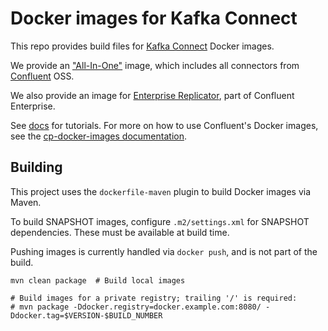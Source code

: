 # Docker images for Kafka Connect

This repo provides build files for [Kafka Connect](https://www.confluent.io/product/connectors/) Docker images.

We provide an ["All-In-One"](https://hub.docker.com/r/confluentinc/cp-kafka-connect/) image, which includes all connectors from [Confluent](https://www.confluent.io) OSS.

We also provide an image for [Enterprise Replicator](https://hub.docker.com/r/confluentinc/cp-enterprise-replicator/), part of Confluent Enterprise.

See [docs](docs/) for tutorials. For more on how to use Confluent's Docker images, see the [cp-docker-images documentation](http://docs.confluent.io/current/cp-docker-images/docs/index.html).

## Building

This project uses the `dockerfile-maven` plugin to build Docker images via Maven.

To build SNAPSHOT images, configure `.m2/settings.xml` for SNAPSHOT dependencies. These must be available at build time.

Pushing images is currently handled via `docker push`, and is not part of the build.

```
mvn clean package  # Build local images

# Build images for a private registry; trailing '/' is required:
# mvn package -Ddocker.registry=docker.example.com:8080/ -Ddocker.tag=$VERSION-$BUILD_NUMBER
```
